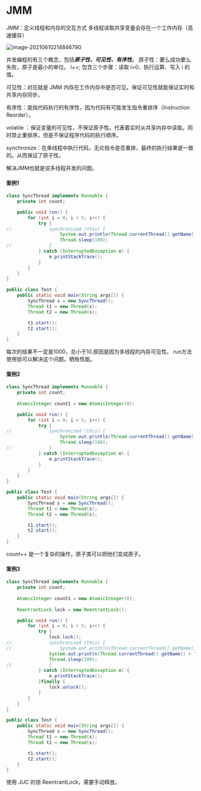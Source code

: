 # JMM

JMM：定义线程和内存的交互方式
多线程读取共享变量会存在一个工作内存（高速缓存）

![image-20210610214846790](assets/image-20210610214846790.png)

并发编程的有三个概念，包括***原子性、可见性、有序性***。
原子性：要么成功要么失败，原子是最小的单位。
i++;
包含三个步骤：读取 i=0、执行运算、写入 i 的值。

可见性：对应就是 JMM 内存在工作内存中是否可见。保证可见性就能保证实时和共享内存同步。

有序性：是指代码执行的有序性，因为代码有可能发生指令重排序（Instruction Reorder）。

volatile ：保证变量的可见性，不保证原子性。代表着实时从共享内存中读取。同时禁止重排序。但是不保证程序代码的执行顺序。

synchronize：在单线程中执行代码，无论指令是否重排，最终的执行结果是一致的。从而保证了原子性。

解决JMM也就是说多线程并发的问题。

#### 案例1

```java
class SyncThread implements Runnable {
	private int count;

	public void run() {
		for (int i = 0; i < 5; i++) {
			try {
//				synchronized (this) {
					System.out.println(Thread.currentThread().getName() + ":" + (count++));
					Thread.sleep(100);
//				}
			} catch (InterruptedException e) {
				e.printStackTrace();
			}
		}
	}
}

public class Test {
	public static void main(String args[]) {
		SyncThread s = new SyncThread();
		Thread t1 = new Thread(s);
		Thread t2 = new Thread(s);

		t1.start();
		t2.start();
	}
}

```

每次的结果不一定是1000，总小于10.原因是因为多线程的内存可见性。
run方法使用锁可以解决这个问题。牺牲性能。

#### 案例2

```java
class SyncThread implements Runnable {
	private int count;
	
	AtomicInteger count1 = new AtomicInteger(0);

	public void run() {
		for (int i = 0; i < 5; i++) {
			try {
//				synchronized (this) {
					System.out.println(Thread.currentThread().getName() + ":" + (count1.getAndIncrement()));
					Thread.sleep(100);
//				}
			} catch (InterruptedException e) {
				e.printStackTrace();
			}
		}
	}
}

public class Test {
	public static void main(String args[]) {
		SyncThread s = new SyncThread();
		Thread t1 = new Thread(s);
		Thread t2 = new Thread(s);

		t1.start();
		t2.start();
	}
}


```

count++
是一个复杂的操作，原子类可以把他们变成原子。

#### 案例3

```java
class SyncThread implements Runnable {
	private int count;
	
	AtomicInteger count1 = new AtomicInteger(0);
	
	ReentrantLock lock = new ReentrantLock();

	public void run() {
		for (int i = 0; i < 5; i++) {
			try {
				lock.lock();
//				synchronized (this) {
//					System.out.println(Thread.currentThread().getName() + ":" + (count1.getAndIncrement()));
				System.out.println(Thread.currentThread().getName() + ":" + (count++));
				Thread.sleep(100);
//				}
			} catch (InterruptedException e) {
				e.printStackTrace();
			}finally {
				lock.unlock();
			}
		}
	}
}

public class Test {
	public static void main(String args[]) {
		SyncThread s = new SyncThread();
		Thread t1 = new Thread(s);
		Thread t2 = new Thread(s);

		t1.start();
		t2.start();
	}
}
```

使用 JUC 的锁 ReentrantLock，需要手动释放。